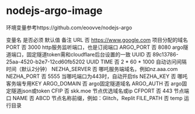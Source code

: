 # nodejs-argo-image
环境变量参考https://github.com/eoovve/nodejs-argo



变量名	是否必须	默认值	备注
URL	否	https://www.google.com	项目分配的域名
PORT	否	3000	http服务监听端口，也是订阅端口
ARGO_PORT	否	8080	argo隧道端口，固定隧道token需和cloudflare后台设置的一致
UUID	否	89c13786-25aa-4520-b2e7-12cd60fb5202	UUID
TIME	否	2 * 60 * 1000	自动访问间隔时间（默认2分钟）
NEZHA_SERVER	否		哪吒服务端域名，例如nz.aaa.com
NEZHA_PORT	否	5555	当哪吒端口为443时，自动开启tls
NEZHA_KEY	否		哪吒客务端专用KEY
ARGO_DOMAIN	否		argo固定隧道域名
ARGO_AUTH	否		argo固定隧道json或token
CFIP	否	skk.moe	节点优选域名或ip
CFPORT	否	443	节点端口
NAME	否	ABCD	节点名称前缀，例如：Glitch，Replit
FILE_PATH	否	temp	运行目录
